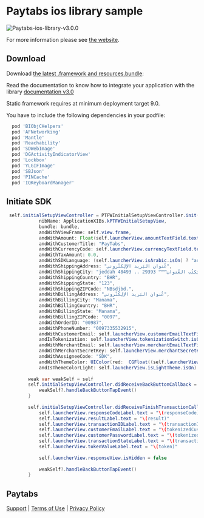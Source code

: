 Paytabs ios library sample
========
![Paytabs-ios-library-v3.0.0](https://img.shields.io/badge/Paytabs%20android%20library-v3.0.0-green.svg)

For more information please see [the website][1].


Download
--------

Download [the latest .framework and resources.bundle](sdk/iOSSDK_21102018.zip):

Read the documentation to know how to integrate your application with the library
[documentation v3.0](docs/paytabs-ios-sdk-3.0.pdf)

Static framework requires at minimum deployment target 9.0.

You have to include the following dependencies in your podfile:
```groovy
  pod 'BIObjCHelpers'
  pod 'AFNetworking'
  pod 'Mantle'
  pod 'Reachability'
  pod 'SDWebImage'
  pod 'DGActivityIndicatorView'
  pod 'Lockbox'
  pod 'YLGIFImage'
  pod 'SBJson'
  pod 'PINCache'
  pod 'IQKeyboardManager'
```

Initiate SDK
--------
```java
 self.initialSetupViewController = PTFWInitialSetupViewController.init(
            nibName: ApplicationXIBs.kPTFWInitialSetupView,
            bundle: bundle,
            andWithViewFrame: self.view.frame,
            andWithAmount: Float(self.launcherView.amountTextField.text!)!,
            andWithCustomerTitle: "PayTabs",
            andWithCurrencyCode: self.launcherView.currencyTextField.text!,
            andWithTaxAmount: 0.0,
            andWithSDKLanguage: (self.launcherView.isArabic.isOn) ? "ar" : "en",
            andWithShippingAddress: "عُنوان البَريد الإلِكتْروني",
            andWithShippingCity: "jeddah عَنوِن / يَكتُب العُنوان™™™ 29393 .. 48493 $",
            andWithShippingCountry: "BHR",
            andWithShippingState: "123",
            andWithShippingZIPCode: "NBsdjbd.",
            andWithBillingAddress: "عُنوان البَريد الإلِكتْروني",
            andWithBillingCity: "Manama",
            andWithBillingCountry: "BHR",
            andWithBillingState: "Manama",
            andWithBillingZIPCode: "0097",
            andWithOrderID: "00987",
            andWithPhoneNumber: "0097335532915",
            andWithCustomerEmail: self.launcherView.customerEmailTextField.text!,
            andIsTokenization: self.launcherView.tokenizationSwitch.isOn,
            andWithMerchantEmail: self.launcherView.merchantEmailTextField.text!,
            andWithMerchantSecretKey: self.launcherView.merchantSecretKeyTextField.text!,
            andWithAssigneeCode: "SDK",
            andWithThemeColor: UIColor(red:  CGFloat((self.launcherView.redThemeValue.text! as NSString).doubleValue/255), green: CGFloat((self.launcherView.greenThemeValue.text! as NSString).doubleValue/255), blue: CGFloat((self.launcherView.bluehemeValue.text! as NSString).doubleValue/255), alpha: 1.0),
            andIsThemeColorLight: self.launcherView.isLightTheme.isOn)
        
        weak var weakSelf = self
        self.initialSetupViewController.didReceiveBackButtonCallback = {
            weakSelf?.handleBackButtonTapEvent()
        }
        
        self.initialSetupViewController.didReceiveFinishTransactionCallback = {(responseCode, result, transactionID, tokenizedCustomerEmail, tokenizedCustomerPassword, token, transactionState) in
            self.launcherView.responseCodeLabel.text = "\(responseCode)"
            self.launcherView.resultLabel.text = "\(result)"
            self.launcherView.transactionIDLabel.text = "\(transactionID)"
            self.launcherView.customerEmailLabel.text = "\(tokenizedCustomerEmail)"
            self.launcherView.customerPasswordLabel.text = "\(tokenizedCustomerPassword)"
            self.launcherView.transactionStateLabel.text = "\(transactionState)"
            self.launcherView.tokenValueLabel.text = "\(token)"
            
            self.launcherView.responseView.isHidden = false
            
            weakSelf?.handleBackButtonTapEvent()
        }

```

Paytabs
--------
[Support][2] | [Terms of Use][3] | [Privacy Policy][4]




 [1]: https://dev.paytabs.com/docs-apis/#ios-sdk
 [2]: https://www.paytabs.com/en/support/
 [3]: https://www.paytabs.com/en/terms-of-use/
 [4]: https://www.paytabs.com/en/privacy-policy/

